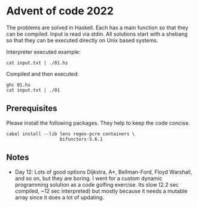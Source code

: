 # Advent of code 2022

The problems are solved in Haskell. Each has a main
function so that they can be compiled. Input is read
via stdin. All solutions start with a shebang so that
they can be executed directly on Unix based systems.

Interpreter executed example:
```
cat input.txt | ./01.hs
```

Compiled and then executed:
```
ghc 01.hs
cat input.txt | ./01
```

## Prerequisites

Please install the following packages. They help to
keep the code concise.
```
cabal install --lib lens regex-pcre containers \
                    bifunctors-5.6.1
```

## Notes

* Day 12: Lots of good options Dijkstra, A*, Bellman-Ford,
Floyd Warshall, and so on, but they are boring. I went for
a custom dynamic programming solution as a code golfing
exercise. Its slow (2.2 sec compiled, ~12 sec interpreted)
but mostly because it needs a mutable array since it does
a lot of updating.
